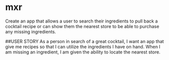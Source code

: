 # mxr 
Create an app that allows a user to search their ingredients to pull back a cocktail recipe or can show them the nearest store to be able to purchase any missing ingredients. 

##USER STORY
As a person in search of a great cocktail, I want an app that give me recipes so that I can utilize the ingredients I have on hand. When I am missing an ingredient, I am given the ability to locate the nearest store. 
